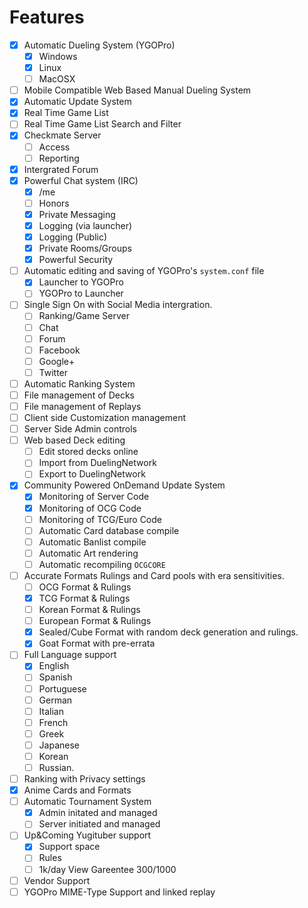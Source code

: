 Features
========

- [x] Automatic Dueling System (YGOPro)
  * [x] Windows
  * [x] Linux
  * [ ] MacOSX
- [ ] Mobile Compatible Web Based Manual Dueling System
- [x] Automatic Update System
- [x] Real Time Game List
- [ ] Real Time Game List Search and Filter
- [x] Checkmate Server
  * [ ] Access
  * [ ] Reporting
- [x] Intergrated Forum
- [x] Powerful Chat system (IRC)
  * [x] /me
  * [ ] Honors
  * [x] Private Messaging
  * [x] Logging (via launcher)
  * [x] Logging (Public)
  * [x] Private Rooms/Groups
  * [x] Powerful Security
- [ ] Automatic editing and saving of YGOPro's `system.conf` file
  * [x] Launcher to YGOPro
  * [ ] YGOPro to Launcher
- [ ] Single Sign On with Social Media intergration.
  * [ ] Ranking/Game Server
  * [ ] Chat
  * [ ] Forum
  * [ ] Facebook
  * [ ] Google+
  * [ ] Twitter
- [ ] Automatic Ranking System
- [ ] File management of Decks
- [ ] File management of Replays
- [ ] Client side Customization management
- [ ] Server Side Admin controls
- [ ] Web based Deck editing
  * [ ] Edit stored decks online
  * [ ] Import from DuelingNetwork
  * [ ] Export to DuelingNetwork
- [x] Community Powered OnDemand Update System
  * [x] Monitoring of Server Code
  * [x] Monitoring of OCG Code
  * [ ] Monitoring of TCG/Euro Code
  * [ ] Automatic Card database compile
  * [ ] Automatic Banlist compile
  * [ ] Automatic Art rendering
  * [ ] Automatic recompiling `OCGCORE`
- [ ] Accurate Formats Rulings and Card pools with era sensitivities.  
  * [ ] OCG Format & Rulings
  * [x] TCG Format & Rulings
  * [ ] Korean Format & Rulings
  * [ ] European Format & Rulings
  * [x] Sealed/Cube Format with random deck generation and rulings.
  * [x] Goat Format with pre-errata
- [ ] Full Language support
  * [x] English
  * [ ] Spanish
  * [ ] Portuguese
  * [ ] German
  * [ ] Italian
  * [ ] French
  * [ ] Greek
  * [ ] Japanese
  * [ ] Korean
  * [ ] Russian.
- [ ] Ranking with Privacy settings
- [x] Anime Cards and Formats
- [ ] Automatic Tournament System
  * [x] Admin initated and managed
  * [ ] Server initiated and managed
- [ ] Up&Coming Yugituber support
  * [x] Support space
  * [ ] Rules
  * [ ] 1k/day View Gareentee 300/1000
- [ ] Vendor Support
- [ ] YGOPro MIME-Type Support and linked replay

